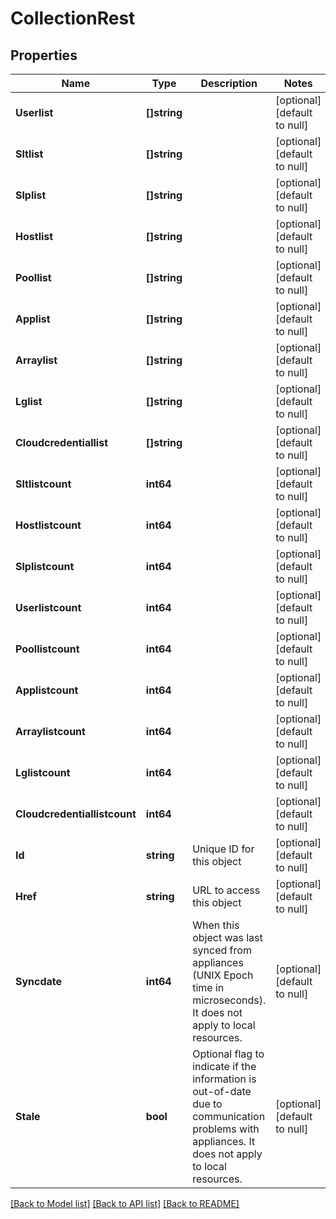# CollectionRest

## Properties
Name | Type | Description | Notes
------------ | ------------- | ------------- | -------------
**Userlist** | **[]string** |  | [optional] [default to null]
**Sltlist** | **[]string** |  | [optional] [default to null]
**Slplist** | **[]string** |  | [optional] [default to null]
**Hostlist** | **[]string** |  | [optional] [default to null]
**Poollist** | **[]string** |  | [optional] [default to null]
**Applist** | **[]string** |  | [optional] [default to null]
**Arraylist** | **[]string** |  | [optional] [default to null]
**Lglist** | **[]string** |  | [optional] [default to null]
**Cloudcredentiallist** | **[]string** |  | [optional] [default to null]
**Sltlistcount** | **int64** |  | [optional] [default to null]
**Hostlistcount** | **int64** |  | [optional] [default to null]
**Slplistcount** | **int64** |  | [optional] [default to null]
**Userlistcount** | **int64** |  | [optional] [default to null]
**Poollistcount** | **int64** |  | [optional] [default to null]
**Applistcount** | **int64** |  | [optional] [default to null]
**Arraylistcount** | **int64** |  | [optional] [default to null]
**Lglistcount** | **int64** |  | [optional] [default to null]
**Cloudcredentiallistcount** | **int64** |  | [optional] [default to null]
**Id** | **string** | Unique ID for this object | [optional] [default to null]
**Href** | **string** | URL to access this object | [optional] [default to null]
**Syncdate** | **int64** | When this object was last synced from appliances (UNIX Epoch time in microseconds). It does not apply to local resources. | [optional] [default to null]
**Stale** | **bool** | Optional flag to indicate if the information is out-of-date due to communication problems with appliances. It does not apply to local resources. | [optional] [default to null]

[[Back to Model list]](../README.md#documentation-for-models) [[Back to API list]](../README.md#documentation-for-api-endpoints) [[Back to README]](../README.md)

